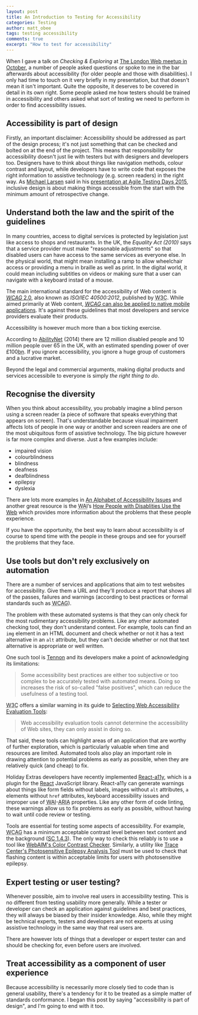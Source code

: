 ```yaml
---
layout: post
title: An Introduction to Testing for Accessibility
categories: Testing
author: matt_obee
tags: testing accessibility
comments: true
excerpt: "How to test for accessibility"
---
```


When I gave a talk on <cite>Checking & Exploring</cite> at [The London Web meetup in October](http://www.meetup.com/londonweb/events/214733702/), a number of people asked questions or spoke to me in the bar afterwards about accessibility (for older people and those with disabilities). I only had time to touch on it very briefly in my presentation, but that doesn't mean it isn't important. Quite the opposite, it deserves to be covered in detail in its own right. Some people asked me how testers should be trained in accessibility and others asked what sort of testing we need to perform in order to find accessibility issues.

## Accessibility is part of design

Firstly, an important disclaimer: Accessibility should be addressed as part of the design process; it's not just something that can be checked and bolted on at the end of the project. This means that responsibility for accessibility doesn't just lie with testers but with designers and developers too. Designers have to think about things like navigation methods, colour contrast and layout, while developers have to write code that exposes the right information to assistive technology (e.g. screen readers) in the right way. As [Michael Larsen](https://twitter.com/mkltesthead) said in his [presentation at Agile Testing Days 2015](http://www.agiletestingdays.com/session/making-a-web-for-everyone/), inclusive design is about making things accessible from the start with the minimum amount of retrospective change.

## Understand both the law and the spirit of the guidelines

In many countries, access to digital services is protected by legislation just like access to shops and restaurants. In the UK, the <cite>Equality Act (2010)</cite> says that a service provider must make "reasonable adjustments" so that disabled users can have access to the same services as everyone else. In the physical world, that might mean installing a ramp to allow wheelchair access or providing a menu in braille as well as print. In the digital world, it could mean including subtitles on videos or making sure that a user can navigate with a keyboard instad of a mouse.

The main international standard for the accessibility of Web content is [<cite><abbr title="Web Content Accessibility Guidelines">WCAG</abbr></cite> 2.0](http://www.w3.org/TR/WCAG20/), also known as <cite>ISO/IEC 40500:2012</cite>, published by <abbr title="World Wide Web Consortium">W3C</abbr>. While aimed primarily at Web content, [<cite><abbr title="Web Content Accessibility Guidelines">WCAG</abbr></cite> can also be applied to native mobile applications](http://www.w3.org/TR/mobile-accessibility-mapping/). It's against these guidelines that most developers and service providers evaluate their products.

Accessibility is however much more than a box ticking exercise.

According to [AbilityNet](https://www.abilitynet.org.uk/advice-information/enation/travel-and-tourism-summer-july-2014) (2014) there are 12 million disabled people and 10 million people over 65 in the UK, with an estimated spending power of over £100<abbr title="billion">bn</abbr>. If you ignore accessibility, you ignore a huge group of customers and a lucrative market.

Beyond the legal and commercial arguments, making digital products and services accessibile to everyone is simply _the right thing to do_.

## Recognise the diversity

When you think about accessibility, you probably imagine a blind person using a screen reader (a piece of software that speaks everything that appears on screen). That's understandable because visual impairment affects lots of people in one way or another and screen readers are one of the most ubiquitous form of assistive technology. The big picture however is far more complex and diverse. Just a few examples include:

* impaired vision
* colourblindness
* blindness
* deafness
* deafblindness
* epilepsy
* dyslexia

There are lots more examples in [An Alphabet of Accessibility Issues](https://the-pastry-box-project.net/anne-gibson/2014-july-31) and another great resource is the <abbr title="Web Accessibility Initiative">WAI</abbr>’s [How People with Disablities Use the Web](http://www.w3.org/WAI/intro/people-use-web/Overview.html) which provides more information about the problems that these people experience.

If you have the opportunity, the best way to learn about accessibility is of course to spend time with the people in these groups and see for yourself the problems that they face.

## Use tools but don't rely exclusively on automation

There are a number of services and applications that aim to test websites for accessibility. Give them a URL and they'll produce a report that shows all of the passes, failures and warnings (according to best practices or formal standards such as <abbr title="Web Content Accessibility Guidelines">WCAG</abbr>).

The problem with these automated systems is that they can only check for the most rudimentary accessibility problems. Like any other automated checking tool, they don't understand context. For example, tools can find an `img` element in an HTML document and check whether or not it has a text alternative in an `alt` attribute, but they can't decide whether or not that text alternative is appropriate or well written.

One such tool is [Tennon](http://www.tenon.io/documentation/what-tenon-tests.php) and its developers make a point of acknowledging its limitations:

> Some accessibility best practices are either too subjective or too complex to be accurately tested with automated means. Doing so increases the risk of so-called "false positives", which can reduce the usefulness of a testing tool.

<abbr title="World Wide Web Consortium">W3C</abbr> offers a similar warning in its guide to [Selecting Web Accessibility Evaluation Tools](http://www.w3.org/WAI/eval/selectingtools.html):

> Web accessibility evaluation tools cannot determine the accessibility of Web sites, they can only assist in doing so.

That said, these tools can highlight areas of an application that are worthy of further exploration, which is particularly valuable when time and resources are limited. Automated tools also play an important role in drawing attention to potential problems as early as possible, when they are relatively quick (and cheap) to fix.

Holiday Extras developers have recently implemented [React-a11y](https://github.com/rackt/react-a11y), which is a plugin for the [React](https://facebook.github.io/react/) JavaScript library. React-a11y can generate warnings about things like form fields without labels, images without `alt` attributes, `a` elements without `href` attributes, keyboard accessibility issues and improper use of <abbr title="Web Accessibility Initiative">WAI</abbr>-<abbr title="Accessible Rich Internet Applications">ARIA</abbr> properties. Like any other form of code linting, these warnings allow us to fix problems as early as possible, without having to wait until code review or testing.

Tools are essential for testing some aspects of accessibility. For example, <abbr title="Web Content Accessibility Guidelines">WCAG</abbr> has a minimum acceptable contrast level between text content and the background ([SC 1.4.3](http://www.w3.org/TR/UNDERSTANDING-WCAG20/visual-audio-contrast-contrast.html)). The only way to check this reliably is to use a tool like [WebAIM's Color Contrast Checker](http://webaim.org/resources/contrastchecker/). Similarly, a utility like [Trace Center's Photosensitive Epilepsy Analysis Tool](http://trace.wisc.edu/peat/) must be used to check that flashing content is within acceptable limits for users with photosensitive epilepsy.

## Expert testing or user testing?

Whenever possible, aim to involve real users in accessibility testing. This is no different from testing usability more generally. While a tester or developer can check an application against guidelines and best practices, they will always be biased by their insider knowledge. Also, while they might be technical experts, testers and developers are not experts at using assistive technology in the same way that real users are.

There are however lots of things that a developer or expert tester can and should be checking for, even before users are involved.

## Treat accessibility as a component of user experience

Because accessibility is necessarily more closely tied to code than is general usability, there's a tendency for it to be treated as a simple matter of standards conformance. I began this post by saying "accessibility is part of design", and I'm going to end with it too.